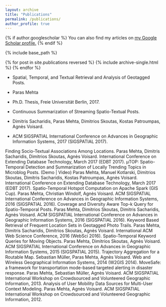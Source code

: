 ```yaml
---
layout: archive
title: "Publications"
permalink: /publications/
author_profile: true
---
```


{% if author.googlescholar %}
  You can also find my articles on <u><a href="{{author.googlescholar}}">my Google Scholar profile</a>.</u>
{% endif %}

{% include base_path %}

{% for post in site.publications reversed %}
  {% include archive-single.html %}
{% endfor %}

- Spatial, Temporal, and Textual Retrieval and Analysis of Geotagged Posts.
- Paras Mehta
- Ph.D. Thesis, Freie Universität Berlin, 2017.

- Continuous Summarization of Streaming Spatio-Textual Posts.
- Dimitris Sacharidis, Paras Mehta, Dimitrios Skoutas, Kostas Patroumpas, Agnès Voisard.
- ACM SIGSPATIAL International Conference on Advances in Geographic Information Systems, 2017 (SIGSPATIAL 2017).

Finding Socio-Textual Associations Among Locations.
Paras Mehta, Dimitris Sacharidis, Dimitrios Skoutas, Agnès Voisard.
International Conference on Extending Database Technology, March 2017 (EDBT 2017).
μTOP: Spatio-Temporal Detection and Summarization of Locally Trending Topics in Microblog Posts. (Demo | Video)
Paras Mehta, Manuel Kotlarski, Dimitrios Skoutas, Dimitris Sacharidis, Kostas Patroumpas, Agnès Voisard.
International Conference on Extending Database Technology, March 2017 (EDBT 2017).
Spatio-Temporal Hotspot Computation on Apache Spark (GIS Cup).
Paras Mehta, Christian Windolf, Agnès Voisard.
ACM SIGSPATIAL International Conference on Advances in Geographic Information Systems, 2016 (SIGSPATIAL 2016).
Coverage and Diversity Aware Top-k Query for Spatio-Temporal Posts.
Paras Mehta, Dimitrios Skoutas, Dimitris Sacharidis, Agnès Voisard.
ACM SIGSPATIAL International Conference on Advances in Geographic Information Systems, 2016 (SIGSPATIAL 2016).
Keyword Based Retrieval of Frequent Location Sets in Geotagged Photo Trails.
Paras Mehta, Dimitris Sacharidis, Dimitrios Skoutas, Agnès Voisard.
International ACM Web Science Conference, 2016 (WebSci 2016).
Spatio-Temporal Keyword Queries for Moving Objects.
Paras Mehta, Dimitrios Skoutas, Agnès Voisard.
ACM SIGSPATIAL International Conference on Advances in Geographic Information Systems, 2015 (SIGSPATIAL 2015).
Trajectory Aggregation for a Routable Map.
Sebastian Müller, Paras Mehta, Agnès Voisard.
Web and Wireless Geographical Information Systems, 2014 (W2GIS 2014).
MoveSafe: a framework for transportation mode-based targeted alerting in disaster response.
Paras Mehta, Sebastian Müller, Agnès Voisard.
ACM SIGSPATIAL International Workshop on Crowdsourced and Volunteered Geographic Information, 2013.
Analysis of User Mobility Data Sources for Multi-User Context Modeling.
Paras Mehta, Agnès Voisard.
ACM SIGSPATIAL International Workshop on Crowdsourced and Volunteered Geographic Information, 2012.
